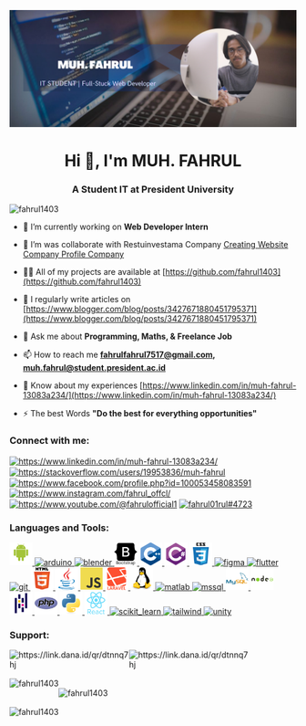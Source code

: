 ![logo](https://github.com/fahrul1403/ProfileGithub/blob/main/backgroud.png)
<h1 align="center">Hi 👋, I'm MUH. FAHRUL</h1>
<h3 align="center">A Student IT at President University</h3>

<p align="left"> <img src="https://komarev.com/ghpvc/?username=fahrul1403&label=Profile%20views&color=0e75b6&style=flat" alt="fahrul1403" /> </p>

- 🔭 I’m currently working on **Web Developer Intern**

- 👯 I’m was collaborate with Restuinvestama Company [Creating Website Company Profile Company](restuinvestama.com)

- 👨‍💻 All of my projects are available at [https://github.com/fahrul1403](https://github.com/fahrul1403)

- 📝 I regularly write articles on [https://www.blogger.com/blog/posts/3427671880451795371](https://www.blogger.com/blog/posts/3427671880451795371)

- 💬 Ask me about **Programming, Maths, & Freelance Job**

- 📫 How to reach me **fahrulfahrul7517@gmail.com, muh.fahrul@student.president.ac.id**

- 📄 Know about my experiences [https://www.linkedin.com/in/muh-fahrul-13083a234/](https://www.linkedin.com/in/muh-fahrul-13083a234/)

- ⚡ The best Words **"Do the best for everything opportunities"**

<h3 align="left">Connect with me:</h3>
<p align="left">
<a href="https://linkedin.com/in/https://www.linkedin.com/in/muh-fahrul-13083a234/" target="blank"><img align="center" src="https://raw.githubusercontent.com/rahuldkjain/github-profile-readme-generator/master/src/images/icons/Social/linked-in-alt.svg" alt="https://www.linkedin.com/in/muh-fahrul-13083a234/" height="30" width="40" /></a>
<a href="https://stackoverflow.com/users/https://stackoverflow.com/users/19953836/muh-fahrul" target="blank"><img align="center" src="https://raw.githubusercontent.com/rahuldkjain/github-profile-readme-generator/master/src/images/icons/Social/stack-overflow.svg" alt="https://stackoverflow.com/users/19953836/muh-fahrul" height="30" width="40" /></a>
<a href="https://fb.com/https://www.facebook.com/profile.php?id=100053458083591" target="blank"><img align="center" src="https://raw.githubusercontent.com/rahuldkjain/github-profile-readme-generator/master/src/images/icons/Social/facebook.svg" alt="https://www.facebook.com/profile.php?id=100053458083591" height="30" width="40" /></a>
<a href="https://instagram.com/https://www.instagram.com/fahrul_offcl/" target="blank"><img align="center" src="https://raw.githubusercontent.com/rahuldkjain/github-profile-readme-generator/master/src/images/icons/Social/instagram.svg" alt="https://www.instagram.com/fahrul_offcl/" height="30" width="40" /></a>
<a href="https://www.youtube.com/c/https://www.youtube.com/@fahrulofficial1" target="blank"><img align="center" src="https://raw.githubusercontent.com/rahuldkjain/github-profile-readme-generator/master/src/images/icons/Social/youtube.svg" alt="https://www.youtube.com/@fahrulofficial1" height="30" width="40" /></a>
<a href="https://discord.gg/fahrul01rul#4723" target="blank"><img align="center" src="https://raw.githubusercontent.com/rahuldkjain/github-profile-readme-generator/master/src/images/icons/Social/discord.svg" alt="fahrul01rul#4723" height="30" width="40" /></a>
</p>

<h3 align="left">Languages and Tools:</h3>
<p align="left"> <a href="https://developer.android.com" target="_blank" rel="noreferrer"> <img src="https://raw.githubusercontent.com/devicons/devicon/master/icons/android/android-original-wordmark.svg" alt="android" width="40" height="40"/> </a> <a href="https://www.arduino.cc/" target="_blank" rel="noreferrer"> <img src="https://cdn.worldvectorlogo.com/logos/arduino-1.svg" alt="arduino" width="40" height="40"/> </a> <a href="https://www.blender.org/" target="_blank" rel="noreferrer"> <img src="https://download.blender.org/branding/community/blender_community_badge_white.svg" alt="blender" width="40" height="40"/> </a> <a href="https://getbootstrap.com" target="_blank" rel="noreferrer"> <img src="https://raw.githubusercontent.com/devicons/devicon/master/icons/bootstrap/bootstrap-plain-wordmark.svg" alt="bootstrap" width="40" height="40"/> </a> <a href="https://www.w3schools.com/cpp/" target="_blank" rel="noreferrer"> <img src="https://raw.githubusercontent.com/devicons/devicon/master/icons/cplusplus/cplusplus-original.svg" alt="cplusplus" width="40" height="40"/> </a> <a href="https://www.w3schools.com/cs/" target="_blank" rel="noreferrer"> <img src="https://raw.githubusercontent.com/devicons/devicon/master/icons/csharp/csharp-original.svg" alt="csharp" width="40" height="40"/> </a> <a href="https://www.w3schools.com/css/" target="_blank" rel="noreferrer"> <img src="https://raw.githubusercontent.com/devicons/devicon/master/icons/css3/css3-original-wordmark.svg" alt="css3" width="40" height="40"/> </a> <a href="https://www.figma.com/" target="_blank" rel="noreferrer"> <img src="https://www.vectorlogo.zone/logos/figma/figma-icon.svg" alt="figma" width="40" height="40"/> </a> <a href="https://flutter.dev" target="_blank" rel="noreferrer"> <img src="https://www.vectorlogo.zone/logos/flutterio/flutterio-icon.svg" alt="flutter" width="40" height="40"/> </a> <a href="https://git-scm.com/" target="_blank" rel="noreferrer"> <img src="https://www.vectorlogo.zone/logos/git-scm/git-scm-icon.svg" alt="git" width="40" height="40"/> </a> <a href="https://www.w3.org/html/" target="_blank" rel="noreferrer"> <img src="https://raw.githubusercontent.com/devicons/devicon/master/icons/html5/html5-original-wordmark.svg" alt="html5" width="40" height="40"/> </a> <a href="https://www.java.com" target="_blank" rel="noreferrer"> <img src="https://raw.githubusercontent.com/devicons/devicon/master/icons/java/java-original.svg" alt="java" width="40" height="40"/> </a> <a href="https://developer.mozilla.org/en-US/docs/Web/JavaScript" target="_blank" rel="noreferrer"> <img src="https://raw.githubusercontent.com/devicons/devicon/master/icons/javascript/javascript-original.svg" alt="javascript" width="40" height="40"/> </a> <a href="https://laravel.com/" target="_blank" rel="noreferrer"> <img src="https://raw.githubusercontent.com/devicons/devicon/master/icons/laravel/laravel-plain-wordmark.svg" alt="laravel" width="40" height="40"/> </a> <a href="https://www.linux.org/" target="_blank" rel="noreferrer"> <img src="https://raw.githubusercontent.com/devicons/devicon/master/icons/linux/linux-original.svg" alt="linux" width="40" height="40"/> </a> <a href="https://www.mathworks.com/" target="_blank" rel="noreferrer"> <img src="https://upload.wikimedia.org/wikipedia/commons/2/21/Matlab_Logo.png" alt="matlab" width="40" height="40"/> </a> <a href="https://www.microsoft.com/en-us/sql-server" target="_blank" rel="noreferrer"> <img src="https://www.svgrepo.com/show/303229/microsoft-sql-server-logo.svg" alt="mssql" width="40" height="40"/> </a> <a href="https://www.mysql.com/" target="_blank" rel="noreferrer"> <img src="https://raw.githubusercontent.com/devicons/devicon/master/icons/mysql/mysql-original-wordmark.svg" alt="mysql" width="40" height="40"/> </a> <a href="https://nodejs.org" target="_blank" rel="noreferrer"> <img src="https://raw.githubusercontent.com/devicons/devicon/master/icons/nodejs/nodejs-original-wordmark.svg" alt="nodejs" width="40" height="40"/> </a> <a href="https://pandas.pydata.org/" target="_blank" rel="noreferrer"> <img src="https://raw.githubusercontent.com/devicons/devicon/2ae2a900d2f041da66e950e4d48052658d850630/icons/pandas/pandas-original.svg" alt="pandas" width="40" height="40"/> </a> <a href="https://www.php.net" target="_blank" rel="noreferrer"> <img src="https://raw.githubusercontent.com/devicons/devicon/master/icons/php/php-original.svg" alt="php" width="40" height="40"/> </a> <a href="https://www.python.org" target="_blank" rel="noreferrer"> <img src="https://raw.githubusercontent.com/devicons/devicon/master/icons/python/python-original.svg" alt="python" width="40" height="40"/> </a> <a href="https://reactjs.org/" target="_blank" rel="noreferrer"> <img src="https://raw.githubusercontent.com/devicons/devicon/master/icons/react/react-original-wordmark.svg" alt="react" width="40" height="40"/> </a> <a href="https://scikit-learn.org/" target="_blank" rel="noreferrer"> <img src="https://upload.wikimedia.org/wikipedia/commons/0/05/Scikit_learn_logo_small.svg" alt="scikit_learn" width="40" height="40"/> </a> <a href="https://tailwindcss.com/" target="_blank" rel="noreferrer"> <img src="https://www.vectorlogo.zone/logos/tailwindcss/tailwindcss-icon.svg" alt="tailwind" width="40" height="40"/> </a> <a href="https://unity.com/" target="_blank" rel="noreferrer"> <img src="https://www.vectorlogo.zone/logos/unity3d/unity3d-icon.svg" alt="unity" width="40" height="40"/> </a> </p>

<h3 align="left">Support:</h3>
<p><a href="https://www.buymeacoffee.com/https://link.dana.id/qr/dtnnq7hj"> <img align="left" src="https://cdn.buymeacoffee.com/buttons/v2/default-yellow.png" height="50" width="210" alt="https://link.dana.id/qr/dtnnq7hj" /></a><a href="https://ko-fi.com/https://link.dana.id/qr/dtnnq7hj"> <img align="left" src="https://cdn.ko-fi.com/cdn/kofi3.png?v=3" height="50" width="210" alt="https://link.dana.id/qr/dtnnq7hj" /></a></p><br><br>

<p><img align="left" src="https://github-readme-stats.vercel.app/api/top-langs?username=fahrul1403&show_icons=true&locale=en&layout=compact" alt="fahrul1403" /></p>

<p>&nbsp;<img align="center" src="https://github-readme-stats.vercel.app/api?username=fahrul1403&show_icons=true&locale=en" alt="fahrul1403" /></p>

<p><img align="center" src="https://github-readme-streak-stats.herokuapp.com/?user=fahrul1403&" alt="fahrul1403" /></p>

